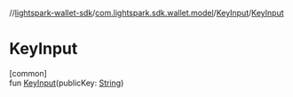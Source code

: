 //[lightspark-wallet-sdk](../../../index.md)/[com.lightspark.sdk.wallet.model](../index.md)/[KeyInput](index.md)/[KeyInput](-key-input.md)

# KeyInput

[common]\
fun [KeyInput](-key-input.md)(publicKey: [String](https://kotlinlang.org/api/latest/jvm/stdlib/kotlin/-string/index.html))
